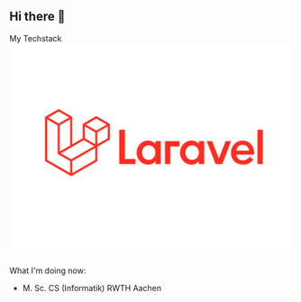 ## Hi there 👋


My Techstack
![Alt text](/assets/Laravel.svg)

What I'm doing now:
- M. Sc. CS (Informatik) RWTH Aachen
